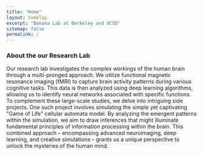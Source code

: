 ```yaml
---
title: "Home"
layout: homelay
excerpt: "Banana Lab at Berkeley and UCSD"
sitemap: false
permalink: /
---
```


### About the our Research Lab

Our research lab investigates the complex workings of the human brain through a multi-pronged approach. We utilize functional magnetic resonance imaging (fMRI) to capture brain activity patterns during various cognitive tasks. This data is then analyzed using deep learning algorithms, allowing us to identify neural networks associated with specific functions. To complement these large-scale studies, we delve into intriguing side projects. One such project involves simulating the simple yet captivating "Game of Life" cellular automata model. By analyzing the emergent patterns within the simulation, we aim to draw inferences that might illuminate fundamental principles of information processing within the brain. This combined approach – encompassing advanced neuroimaging, deep learning, and creative simulations – grants us a unique perspective to unlock the mysteries of the human mind.
